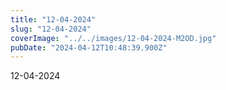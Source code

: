```yaml
---
title: "12-04-2024"
slug: "12-04-2024"
coverImage: "../../images/12-04-2024-M2OD.jpg"
pubDate: "2024-04-12T10:48:39.900Z"
---
```


12-04-2024
